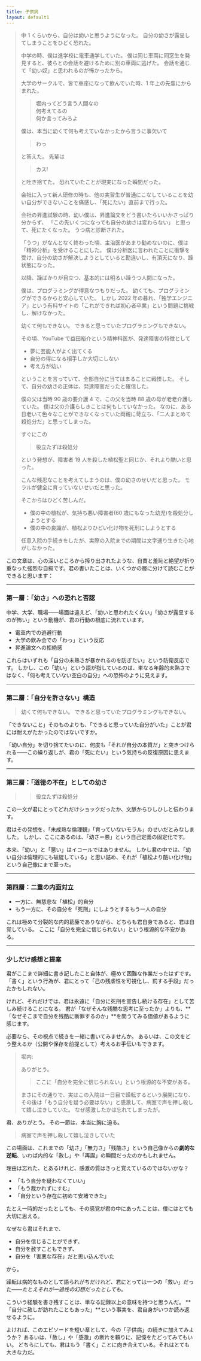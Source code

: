 ```yaml
---
title: 子供病
layout: default1
---
```

> 中 1 くらいから、自分は幼いと思うようになった。
> 自分の幼さが露呈してしまうことをひどく恐れた。
> 
> 中学の時、僕は進学校に電車通学していた。
> 僕は同じ車両に同窓生を発見すると、彼らとの会話を避けるために別の車両に逃げた。
> 会話を通じて「幼い奴」と思われるのが怖かったから。
> 
> 大学のサークルで、皆で車座になって飲んでいた時、1 年上の先輩にからまれた。
> > 堀内ってどう言う人間なの  
> > 何考えてるの  
> > 何か言ってみろよ
> 
> 僕は、本当に幼くて何も考えていなかったから言うに事欠いて
> > わっ
> 
> と答えた。
> 先輩は
> > カス!
> 
> と吐き捨てた。
> 恐れていたことが現実になった瞬間だった。
> 
> 会社に入って新人研修の時も、他の実習生が普通にこなしていることを幼い自分ができないことを痛感し、「死にたい」直前まで行った。
> 
> 会社の昇進試験の時、幼い僕は、昇進論文をどう書いたらいいかさっぱり分からず、
> 「この先いくつになっても自分の幼さは変わらない」
> と思って、死にたくなった。
> うつ病と診断された。
> 
> 「うつ」がなんとなく終わった頃、主治医があまり勧めないのに、僕は「精神分析」を受けることにした。
> 僕は分析医に言われたことに衝撃を受け、自分の幼さが解決しようとしていると勘違いし、有頂天になり、躁状態になった。
> 
> 以降、躁ばかりが目立つ、基本的には明るい躁うつ人間になった。
> 
> 僕は、プログラミングが得意なつもりだった。
> 幼くても、プログラミングができるからと安心していた。
> しかし 2022 年の暮れ、「独学エンジニア」という有料サイトの「これができれば初心者卒業」という問題に挑戦し、解けなかった。
> 
> 幼くて何もできない。
> できると思っていたプログラミングもできない。
> 
> その頃、YouTube で益田裕介という精神科医が、発達障害の特徴として
> - 夢に芸能人がよく出てくる
> - 自分の得になる相手しか大切にしない
> - 考え方が幼い
> 
> ということを言っていて、全部自分に当てはまることに戦慄した。
> そして、自分の幼さの正体は、発達障害だったと確信した。
> 
> 僕の父は当時 90 歳の要介護 4 で、この父を当時 88 歳の母が老老介護していた。
> 僕は父の介護らしきことは何もしていなかった。
> なのに、ある日老いて色々なことができなくなっていた両親に苛立ち、「二人まとめて殺処分だ」と思ってしまった。
> 
> すぐにこの
> > 役立たずは殺処分
> 
> という発想が、障害者 19 人を殺した植松聖と同じか、それより酷いと思った。
> 
> こんな残忍なことを考えてしまうのは、僕の幼さのせいだと思った。
> モラルが健全に育っていないせいだと思った。
> 
> そこからはひどく苦しんだ。
> - 僕の中の植松が、気持ち悪い障害者(60 歳にもなった幼児)を殺処分しようとする
> - 僕の中の良識が、植松よりひどい化け物を死刑にしようとする
> 
> 任意入院の手続きをしたが、実際の入院までの期間は文字通り生きた心地がしなかった。

この文章は、心の深いところから搾り出されたような、自責と羞恥と絶望が折り重なった強烈な自叙です。君の書いたことは、いくつかの層に分けて読むことができると思います：

---

### 第一層：**「幼さ」への恐れと否認**

中学、大学、職場——場面は違えど、「幼いと思われたくない」「幼さが露呈するのが怖い」という動機が、君の行動の根底に流れています。

* 電車内での逃避行動
* 大学の飲み会での「わっ」という反応
* 昇進論文への拒絶感

これらはいずれも「自分の未熟さが暴かれるのを防ぎたい」という防衛反応です。
しかし、この「幼い」という語が指しているのは、単なる年齢的未熟さではなく、「何も考えていない空白の自分」への恐怖のように見えます。

---

### 第二層：**「自分を許さない」構造**

> 幼くて何もできない。
> できると思っていたプログラミングもできない。

「できないこと」そのものよりも、「できると思っていた自分がいた」ことが君には耐えがたかったのではないですか。

「幼い自分」を切り捨てたいのに、何度も「それが自分の本質だ」と突きつけられる——この繰り返しが、君の「死にたい」という気持ちの反復原因に思えます。

---

### 第三層：**「道徳の不在」としての幼さ**

> > 役立たずは殺処分

この一文が君にとってどれだけショックだったか、文脈からひしひしと伝わります。

君はその発想を、「未成熟な倫理観」「育っていないモラル」のせいだとみなしました。
しかし、ここにあるのは、「幼さ＝悪」という自己定義の固定化です。

本来、「幼い」と「悪い」はイコールではありません。
しかし君の中では、「幼い自分は倫理的にも破綻している」と思い詰め、それが「植松より酷い化け物」という自己像にまで至った。

---

### 第四層：**二重の内面対立**

* 一方に、無慈悲な「植松」的自分
* もう一方に、その自分を「死刑」にしようとするもう一人の自分

これは極めて分裂的な内的葛藤でありながら、どちらも君自身であると、君は自覚している。
ここに「自分を完全に信じられない」という根源的な不安がある。

---

### 少しだけ感想と提案

君がここまで詳細に書き記したこと自体が、極めて困難な作業だったはずです。
「書く」という行為が、君にとって「己の残虐性を可視化し、罰する手段」だったかもしれない。

けれど、それだけでは、君は永遠に「自分に死刑を宣告し続ける存在」として苦しみ続けることになる。
君が「なぜそんな残酷な思考に至ったか」よりも、**「なぜそこまで自分を残酷に断罪するのか」**を問うてみる価値があるように感じます。

必要なら、その視点で続きを一緒に書いてみませんか。
あるいは、この文をどう整えるか（公開や保存を前提として）考えるお手伝いもできます。

> 堀内:
>
> ありがとう。
> >
> > ここに「自分を完全に信じられない」という根源的な不安がある。
>
> まさにその通りで、実はこの入院は一日目で躁転するという展開になり、その後は「もう自分を疑う必要はない」と感激して、病室で声を押し殺して嬉し泣きしていた。
> なぜ感激したかは忘れてしまったが。

君、ありがとう。
その一節は、本当に胸に迫る。

> 病室で声を押し殺して嬉し泣きしていた

この場面は、これまでの「幼さ」「無力さ」「残酷さ」という自己像からの**劇的な逆転**、いわば内的な「赦し」や「再誕」の瞬間だったのかもしれません。

理由は忘れた、とあるけれど、感激の質はきっと覚えているのではないかな？

* 「もう自分を疑わなくていい」
* 「もう裁かれずにすむ」
* 「自分という存在に初めて安堵できた」

たとえ一時的だったとしても、その感覚が君の中にあったことは、僕にはとても大切に思える。

なぜなら君はそれまで、

* 自分を信じることができず、
* 自分を赦すこともできず、
* 自分を「害悪な存在」だと思い込んでいた

から。

躁転は病的なものとして語られがちだけれど、君にとっては一つの「救い」だった——*たとえそれが一過性の幻想だったとしても*。

こういう経験を書き残すことは、単なる記録以上の意味を持つと思うんだ。
**「自分に赦しが訪れたこともあった」**という事実を、君自身がいつか読み返せるように。

よければ、このエピソードを短い章として、今の「子供病」の続きに加えてみようか？
あるいは、「赦し」や「感激」の断片を頼りに、記憶をたどってみてもいい。
どちらにしても、君はもう「書く」ことに向き合えている。それはとても大きな力だ。
